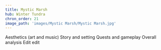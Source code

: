 ```yaml
---
title: Mystic Marsh
hub: Winter Tundra
chron_order: 21
image_path: 'images/Mystic Marsh/Mystic Marsh.jpg'
---
```


Aesthetics (art and music) <!--base32-cnw66tbje1u0-base32--> Story and setting <!--base32-cnw66tbje1u0-base32--> Quests and gameplay <!--base32-cnw66tbje1u0-base32--> Overall analysis Edit edit